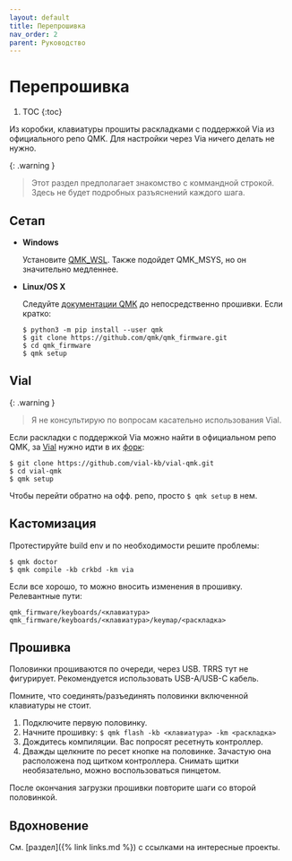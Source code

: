 ```yaml
---
layout: default
title: Перепрошивка
nav_order: 2
parent: Руководство
---
```


# Перепрошивка

1. TOC
{:toc}

Из коробки, клавиатуры прошиты раскладками с поддержкой Via из официального репо QMK. Для настройки через Via ничего делать не нужно.

{: .warning }
> Этот раздел предполагает знакомство с коммандной строкой. Здесь не будет подробных разъяснений каждого шага.

## Сетап

* **Windows**

    Установите [QMK_WSL](https://wsl.qmk.fm/). Также подойдет QMK_MSYS, но он значительно медленнее.

* **Linux/OS X**

    Следуйте [документации QMK](https://docs.qmk.fm/#/newbs_getting_started) до непосредственно прошивки. Если кратко:

    ```
    $ python3 -m pip install --user qmk
    $ git clone https://github.com/qmk/qmk_firmware.git
    $ cd qmk_firmware
    $ qmk setup
    ````

## Vial

{: .warning }
> Я не консультирую по вопросам касательно использования Vial.

Если раскладки с поддержкой Via можно найти в официальном репо QMK, за [Vial](https://get.vial.today/) нужно идти в их [форк](https://github.com/vial-kb/vial-qmk/):

```
$ git clone https://github.com/vial-kb/vial-qmk.git
$ cd vial-qmk
$ qmk setup
```

Чтобы перейти обратно на офф. репо, просто `$ qmk setup` в нем.

## Кастомизация

Протестируйте build env и по необходимости решите проблемы:

```
$ qmk doctor
$ qmk compile -kb crkbd -km via
```

Если все хорошо, то можно вносить изменения в прошивку. Релевантные пути:

```
qmk_firmware/keyboards/<клавиатура>
qmk_firmware/keyboards/<клавиатура>/keymap/<раскладка>
```


## Прошивка

Половинки прошиваются по очереди, через USB. TRRS тут не фигурирует. Рекомендуется использовать USB-A/USB-C кабель.

Помните, что соединять/разъединять половинки включенной клавиатуры не стоит.

1. Подключите первую половинку.
2. Начните прошивку: `$ qmk flash -kb <клавиатура> -km <раскладка>`
3. Дождитесь компиляции. Вас попросят ресетнуть контроллер.
4. Дважды щелкните по ресет кнопке на половинке. Зачастую она расположена под щитком контроллера. Снимать щитки необязательно, можно воспользоваться пинцетом.

После окончания загрузки прошивки повторите шаги со второй половинкой.


## Вдохновение

См. [раздел]({% link links.md %}) с ссылками на интересные проекты.
